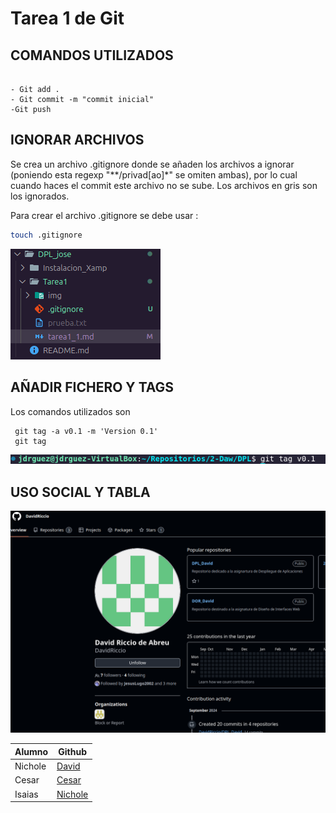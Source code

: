 # Tarea 1 de Git 


## COMANDOS UTILIZADOS 

```Git 

- Git add .
- Git commit -m "commit inicial"
-Git push 
```

## IGNORAR ARCHIVOS


Se crea un archivo .gitignore donde se añaden los archivos a ignorar (poniendo esta regexp "**/privad[ao]*" se omiten ambas), por lo cual cuando haces el commit este archivo no se sube. Los archivos en gris son los ignorados.

Para crear el archivo .gitignore se debe usar : 
```bash 
touch .gitignore
```

<img src="img/2D.png">

## AÑADIR FICHERO Y TAGS

Los comandos utilizados son 
```
 git tag -a v0.1 -m 'Version 0.1'
 git tag
 ```

<img src="img/captura3.png">

## USO SOCIAL Y TABLA

<img src="img/captura4.png">

| Alumno | Github |
|----------|----------|
| Nichole   |  [David](https://github.com/)  |
| Cesar | [Cesar](https://github.com/Cesardrom)  |
| Isaias   | [Nichole](https://github.com/nicholelouis) |